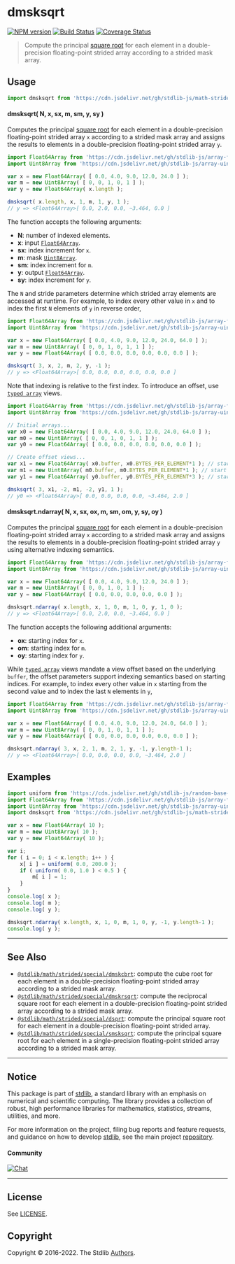 <!--

@license Apache-2.0

Copyright (c) 2021 The Stdlib Authors.

Licensed under the Apache License, Version 2.0 (the "License");
you may not use this file except in compliance with the License.
You may obtain a copy of the License at

   http://www.apache.org/licenses/LICENSE-2.0

Unless required by applicable law or agreed to in writing, software
distributed under the License is distributed on an "AS IS" BASIS,
WITHOUT WARRANTIES OR CONDITIONS OF ANY KIND, either express or implied.
See the License for the specific language governing permissions and
limitations under the License.

-->

# dmsksqrt

[![NPM version][npm-image]][npm-url] [![Build Status][test-image]][test-url] [![Coverage Status][coverage-image]][coverage-url] <!-- [![dependencies][dependencies-image]][dependencies-url] -->

> Compute the principal [square root][@stdlib/math/base/special/sqrt] for each element in a double-precision floating-point strided array according to a strided mask array.

<section class="intro">

</section>

<!-- /.intro -->



<section class="usage">

## Usage

```javascript
import dmsksqrt from 'https://cdn.jsdelivr.net/gh/stdlib-js/math-strided-special-dmsksqrt@deno/mod.js';
```

#### dmsksqrt( N, x, sx, m, sm, y, sy )

Computes the principal [square root][@stdlib/math/base/special/sqrt] for each element in a double-precision floating-point strided array `x` according to a strided mask array and assigns the results to elements in a double-precision floating-point strided array `y`.

```javascript
import Float64Array from 'https://cdn.jsdelivr.net/gh/stdlib-js/array-float64@deno/mod.js';
import Uint8Array from 'https://cdn.jsdelivr.net/gh/stdlib-js/array-uint8@deno/mod.js';

var x = new Float64Array( [ 0.0, 4.0, 9.0, 12.0, 24.0 ] );
var m = new Uint8Array( [ 0, 0, 1, 0, 1 ] );
var y = new Float64Array( x.length );

dmsksqrt( x.length, x, 1, m, 1, y, 1 );
// y => <Float64Array>[ 0.0, 2.0, 0.0, ~3.464, 0.0 ]
```

The function accepts the following arguments:

-   **N**: number of indexed elements.
-   **x**: input [`Float64Array`][@stdlib/array/float64].
-   **sx**: index increment for `x`.
-   **m**: mask [`Uint8Array`][@stdlib/array/uint8].
-   **sm**: index increment for `m`.
-   **y**: output [`Float64Array`][@stdlib/array/float64].
-   **sy**: index increment for `y`.

The `N` and stride parameters determine which strided array elements are accessed at runtime. For example, to index every other value in `x` and to index the first `N` elements of `y` in reverse order,

```javascript
import Float64Array from 'https://cdn.jsdelivr.net/gh/stdlib-js/array-float64@deno/mod.js';
import Uint8Array from 'https://cdn.jsdelivr.net/gh/stdlib-js/array-uint8@deno/mod.js';

var x = new Float64Array( [ 0.0, 4.0, 9.0, 12.0, 24.0, 64.0 ] );
var m = new Uint8Array( [ 0, 0, 1, 0, 1, 1 ] );
var y = new Float64Array( [ 0.0, 0.0, 0.0, 0.0, 0.0, 0.0 ] );

dmsksqrt( 3, x, 2, m, 2, y, -1 );
// y => <Float64Array>[ 0.0, 0.0, 0.0, 0.0, 0.0, 0.0 ]
```

Note that indexing is relative to the first index. To introduce an offset, use [`typed array`][@stdlib/array/float64] views.

```javascript
import Float64Array from 'https://cdn.jsdelivr.net/gh/stdlib-js/array-float64@deno/mod.js';
import Uint8Array from 'https://cdn.jsdelivr.net/gh/stdlib-js/array-uint8@deno/mod.js';

// Initial arrays...
var x0 = new Float64Array( [ 0.0, 4.0, 9.0, 12.0, 24.0, 64.0 ] );
var m0 = new Uint8Array( [ 0, 0, 1, 0, 1, 1 ] );
var y0 = new Float64Array( [ 0.0, 0.0, 0.0, 0.0, 0.0, 0.0 ] );

// Create offset views...
var x1 = new Float64Array( x0.buffer, x0.BYTES_PER_ELEMENT*1 ); // start at 2nd element
var m1 = new Uint8Array( m0.buffer, m0.BYTES_PER_ELEMENT*1 ); // start at 2nd element
var y1 = new Float64Array( y0.buffer, y0.BYTES_PER_ELEMENT*3 ); // start at 4th element

dmsksqrt( 3, x1, -2, m1, -2, y1, 1 );
// y0 => <Float64Array>[ 0.0, 0.0, 0.0, 0.0, ~3.464, 2.0 ]
```

#### dmsksqrt.ndarray( N, x, sx, ox, m, sm, om, y, sy, oy )

Computes the principal [square root][@stdlib/math/base/special/sqrt] for each element in a double-precision floating-point strided array `x` according to a strided mask array and assigns the results to elements in a double-precision floating-point strided array `y` using alternative indexing semantics.

```javascript
import Float64Array from 'https://cdn.jsdelivr.net/gh/stdlib-js/array-float64@deno/mod.js';
import Uint8Array from 'https://cdn.jsdelivr.net/gh/stdlib-js/array-uint8@deno/mod.js';

var x = new Float64Array( [ 0.0, 4.0, 9.0, 12.0, 24.0 ] );
var m = new Uint8Array( [ 0, 0, 1, 0, 1 ] );
var y = new Float64Array( [ 0.0, 0.0, 0.0, 0.0, 0.0 ] );

dmsksqrt.ndarray( x.length, x, 1, 0, m, 1, 0, y, 1, 0 );
// y => <Float64Array>[ 0.0, 2.0, 0.0, ~3.464, 0.0 ]
```

The function accepts the following additional arguments:

-   **ox**: starting index for `x`.
-   **om**: starting index for `m`.
-   **oy**: starting index for `y`.

While [`typed array`][@stdlib/array/float64] views mandate a view offset based on the underlying `buffer`, the offset parameters support indexing semantics based on starting indices. For example, to index every other value in `x` starting from the second value and to index the last `N` elements in `y`,

```javascript
import Float64Array from 'https://cdn.jsdelivr.net/gh/stdlib-js/array-float64@deno/mod.js';
import Uint8Array from 'https://cdn.jsdelivr.net/gh/stdlib-js/array-uint8@deno/mod.js';

var x = new Float64Array( [ 0.0, 4.0, 9.0, 12.0, 24.0, 64.0 ] );
var m = new Uint8Array( [ 0, 0, 1, 0, 1, 1 ] );
var y = new Float64Array( [ 0.0, 0.0, 0.0, 0.0, 0.0, 0.0 ] );

dmsksqrt.ndarray( 3, x, 2, 1, m, 2, 1, y, -1, y.length-1 );
// y => <Float64Array>[ 0.0, 0.0, 0.0, 0.0, ~3.464, 2.0 ]
```

</section>

<!-- /.usage -->

<section class="notes">

</section>

<!-- /.notes -->

<section class="examples">

## Examples

<!-- eslint no-undef: "error" -->

```javascript
import uniform from 'https://cdn.jsdelivr.net/gh/stdlib-js/random-base-uniform@deno/mod.js';
import Float64Array from 'https://cdn.jsdelivr.net/gh/stdlib-js/array-float64@deno/mod.js';
import Uint8Array from 'https://cdn.jsdelivr.net/gh/stdlib-js/array-uint8@deno/mod.js';
import dmsksqrt from 'https://cdn.jsdelivr.net/gh/stdlib-js/math-strided-special-dmsksqrt@deno/mod.js';

var x = new Float64Array( 10 );
var m = new Uint8Array( 10 );
var y = new Float64Array( 10 );

var i;
for ( i = 0; i < x.length; i++ ) {
    x[ i ] = uniform( 0.0, 200.0 );
    if ( uniform( 0.0, 1.0 ) < 0.5 ) {
        m[ i ] = 1;
    }
}
console.log( x );
console.log( m );
console.log( y );

dmsksqrt.ndarray( x.length, x, 1, 0, m, 1, 0, y, -1, y.length-1 );
console.log( y );
```

</section>

<!-- /.examples -->

<!-- C interface documentation. -->



<!-- Section for related `stdlib` packages. Do not manually edit this section, as it is automatically populated. -->

<section class="related">

* * *

## See Also

-   <span class="package-name">[`@stdlib/math/strided/special/dmskcbrt`][@stdlib/math/strided/special/dmskcbrt]</span><span class="delimiter">: </span><span class="description">compute the cube root for each element in a double-precision floating-point strided array according to a strided mask array.</span>
-   <span class="package-name">[`@stdlib/math/strided/special/dmskrsqrt`][@stdlib/math/strided/special/dmskrsqrt]</span><span class="delimiter">: </span><span class="description">compute the reciprocal square root for each element in a double-precision floating-point strided array according to a strided mask array.</span>
-   <span class="package-name">[`@stdlib/math/strided/special/dsqrt`][@stdlib/math/strided/special/dsqrt]</span><span class="delimiter">: </span><span class="description">compute the principal square root for each element in a double-precision floating-point strided array.</span>
-   <span class="package-name">[`@stdlib/math/strided/special/smsksqrt`][@stdlib/math/strided/special/smsksqrt]</span><span class="delimiter">: </span><span class="description">compute the principal square root for each element in a single-precision floating-point strided array according to a strided mask array.</span>

</section>

<!-- /.related -->

<!-- Section for all links. Make sure to keep an empty line after the `section` element and another before the `/section` close. -->


<section class="main-repo" >

* * *

## Notice

This package is part of [stdlib][stdlib], a standard library with an emphasis on numerical and scientific computing. The library provides a collection of robust, high performance libraries for mathematics, statistics, streams, utilities, and more.

For more information on the project, filing bug reports and feature requests, and guidance on how to develop [stdlib][stdlib], see the main project [repository][stdlib].

#### Community

[![Chat][chat-image]][chat-url]

---

## License

See [LICENSE][stdlib-license].


## Copyright

Copyright &copy; 2016-2022. The Stdlib [Authors][stdlib-authors].

</section>

<!-- /.stdlib -->

<!-- Section for all links. Make sure to keep an empty line after the `section` element and another before the `/section` close. -->

<section class="links">

[npm-image]: http://img.shields.io/npm/v/@stdlib/math-strided-special-dmsksqrt.svg
[npm-url]: https://npmjs.org/package/@stdlib/math-strided-special-dmsksqrt

[test-image]: https://github.com/stdlib-js/math-strided-special-dmsksqrt/actions/workflows/test.yml/badge.svg?branch=main
[test-url]: https://github.com/stdlib-js/math-strided-special-dmsksqrt/actions/workflows/test.yml?query=branch:main

[coverage-image]: https://img.shields.io/codecov/c/github/stdlib-js/math-strided-special-dmsksqrt/main.svg
[coverage-url]: https://codecov.io/github/stdlib-js/math-strided-special-dmsksqrt?branch=main

<!--

[dependencies-image]: https://img.shields.io/david/stdlib-js/math-strided-special-dmsksqrt.svg
[dependencies-url]: https://david-dm.org/stdlib-js/math-strided-special-dmsksqrt/main

-->

[chat-image]: https://img.shields.io/gitter/room/stdlib-js/stdlib.svg
[chat-url]: https://gitter.im/stdlib-js/stdlib/

[stdlib]: https://github.com/stdlib-js/stdlib

[stdlib-authors]: https://github.com/stdlib-js/stdlib/graphs/contributors

[umd]: https://github.com/umdjs/umd
[es-module]: https://developer.mozilla.org/en-US/docs/Web/JavaScript/Guide/Modules

[deno-url]: https://github.com/stdlib-js/math-strided-special-dmsksqrt/tree/deno
[umd-url]: https://github.com/stdlib-js/math-strided-special-dmsksqrt/tree/umd
[esm-url]: https://github.com/stdlib-js/math-strided-special-dmsksqrt/tree/esm
[branches-url]: https://github.com/stdlib-js/math-strided-special-dmsksqrt/blob/main/branches.md

[stdlib-license]: https://raw.githubusercontent.com/stdlib-js/math-strided-special-dmsksqrt/main/LICENSE

[@stdlib/array/float64]: https://github.com/stdlib-js/array-float64/tree/deno

[@stdlib/math/base/special/sqrt]: https://github.com/stdlib-js/math-base-special-sqrt/tree/deno

[@stdlib/array/uint8]: https://github.com/stdlib-js/array-uint8/tree/deno

<!-- <related-links> -->

[@stdlib/math/strided/special/dmskcbrt]: https://github.com/stdlib-js/math-strided-special-dmskcbrt/tree/deno

[@stdlib/math/strided/special/dmskrsqrt]: https://github.com/stdlib-js/math-strided-special-dmskrsqrt/tree/deno

[@stdlib/math/strided/special/dsqrt]: https://github.com/stdlib-js/math-strided-special-dsqrt/tree/deno

[@stdlib/math/strided/special/smsksqrt]: https://github.com/stdlib-js/math-strided-special-smsksqrt/tree/deno

<!-- </related-links> -->

</section>

<!-- /.links -->

